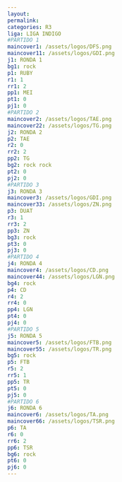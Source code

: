 ```yaml
---
layout: 
permalink: 
categories: R3
liga: LIGA INDIGO
#PARTIDO 1
maincover1: /assets/logos/DFS.png
maincover11: /assets/logos/GDI.png
j1: RONDA 1
bg1: rock
p1: RUBY
r1: 1
rr1: 2
pp1: MEI
pt1: 0
pj1: 0
#PARTIDO 2
maincover2: /assets/logos/TAE.png
maincover22: /assets/logos/TG.png
j2: RONDA 2
p2: TAE
r2: 0
rr2: 2
pp2: TG
bg2: rock rock
pt2: 0
pj2: 0
#PARTIDO 3
j3: RONDA 3
maincover3: /assets/logos/GDI.png
maincover33: /assets/logos/ZN.png
p3: DUAT
r3: 1
rr3: 2
pp3: ZN
bg3: rock
pt3: 0
pj3: 0
#PARTIDO 4
j4: RONDA 4
maincover4: /assets/logos/CD.png
maincover44: /assets/logos/LGN.png
bg4: rock 
p4: CD
r4: 2
rr4: 0
pp4: LGN
pt4: 0
pj4: 0
#PARTIDO 5
j5: RONDA 5
maincover5: /assets/logos/FTB.png
maincover55: /assets/logos/TR.png
bg5: rock 
p5: FTB
r5: 2
rr5: 1
pp5: TR
pt5: 0
pj5: 0
#PARTIDO 6
j6: RONDA 6
maincover6: /assets/logos/TA.png
maincover66: /assets/logos/TSR.png
p6: TA
r6: 0
rr6: 2
pp6: TSR
bg6: rock
pt6: 0
pj6: 0
---
```

